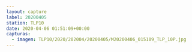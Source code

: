 ```yaml
---
layout: capture
label: 20200405
station: TLP10
date: 2020-04-06 01:51:09+00:00
capturas:
  - imagem: TLP10/2020/202004/20200405/M20200406_015109_TLP_10P.jpg
---
```

